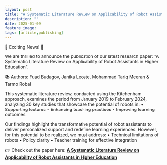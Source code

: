 ```yaml
---
layout: post
title: "A Systematic Literature Review on Applicability of Robot Assistants in Higher Education"
description: ""
date: 2025-01-09
feature_image:
tags: [article,publishing]
---
```

🚀 Exciting News! 🚀

We are thrilled to announce the publication of our latest research paper: "A Systematic Literature Review on Applicability of Robot Assistants in Higher Education".

📚 Authors: Fuad Budagov, Janika Leoste, Mohammad Tariq Meeran & Tarmo Robal

This systematic literature review, conducted using the Kitchenham approach, examines the period from January 2019 to February 2024, analyzing 30 key studies that showcase the potential of robots in:
•	Supporting lectures
•	Enhancing teaching practices
•	Improving learning outcomes

Our findings highlight the transformative potential of robot assistants to deliver personalized support and redefine learning experiences. However, for this potential to be realized, we must address:
•	Technical limitations of robots
•	Policy clarity
•	Teacher training for effective integration


👉 Check out the paper here: [**A Systematic Literature Review on Applicability of Robot Assistants in Higher Education**](https://link.springer.com/chapter/10.1007/978-3-031-73538-7_3)

